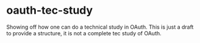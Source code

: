 # oauth-tec-study

Showing off how one can do a technical study in OAuth. This is just a draft to provide a structure, it is not a complete tec study of OAuth.
